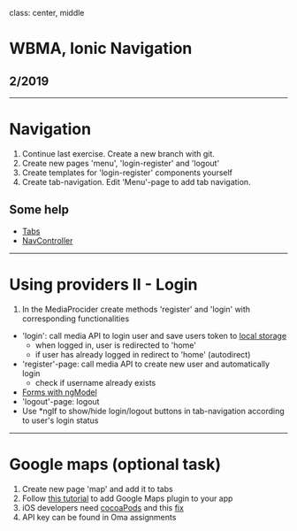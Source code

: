 class: center, middle

# WBMA, Ionic Navigation

## 2/2019

---
# Navigation

1. Continue last exercise. Create a new branch with git.
1. Create new pages 'menu', 'login-register' and 'logout'
1. Create templates for 'login-register' components yourself
1. Create tab-navigation. Edit 'Menu'-page to add tab navigation.
## Some help

- [Tabs](https://ionicframework.com/docs/api/components/tabs/Tabs/#usage)
- [NavController](https://ionicframework.com/docs/api/navigation/NavController/)
___

# Using providers II - Login

1. In the MediaProcider create methods 'register' and 'login' with corresponding functionalities
 - 'login': call media API to login user and save users token to [local storage](http://www.w3schools.com/html/html5_webstorage.asp)
    - when logged in, user is redirected to 'home'
    - if user has already logged in redirect to 'home' (autodirect)
- 'register'-page: call media API to create new user and automatically login
    - check if username already exists
- [Forms with ngModel](https://ionicframework.com/docs/developer-resources/forms/)
- 'logout'-page: logout
- Use *ngIf to show/hide login/logout buttons in tab-navigation according to user's login status


---




# Google maps (optional task)
1. Create new page 'map' and add it to tabs
1. Follow [this tutorial](https://www.javascripttuts.com/implementing-native-google-maps-in-an-ionic-application/) to add Google Maps plugin to your app
1. iOS developers need [cocoaPods](https://cocoapods.org/app) and this [fix](https://ionic.zendesk.com/hc/en-us/articles/360010049673-Managing-plugins-using-cocoapods-in-Ionic-Pro)
1. API key can be found in Oma assignments